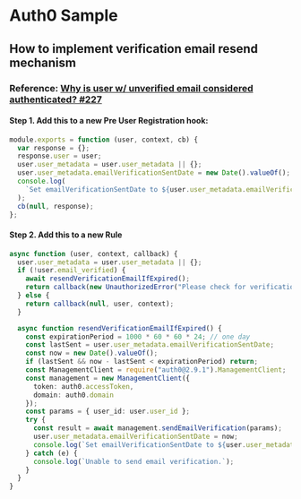 # Auth0 Sample

## How to implement verification email resend mechanism

### Reference: [Why is user w/ unverified email considered authenticated? #227](https://github.com/auth0/auth0-spa-js/issues/227#issuecomment-536831876)

#### Step 1. Add this to a new Pre User Registration hook:

```typescript
module.exports = function (user, context, cb) {
  var response = {};
  response.user = user;
  user.user_metadata = user.user_metadata || {};
  user.user_metadata.emailVerificationSentDate = new Date().valueOf();
  console.log(
    `Set emailVerificationSentDate to ${user.user_metadata.emailVerificationSentDate}`
  );
  cb(null, response);
};
```

#### Step 2. Add this to a new Rule

```typescript
async function (user, context, callback) {
  user.user_metadata = user.user_metadata || {};
  if (!user.email_verified) {
    await resendVerificationEmailIfExpired();
    return callback(new UnauthorizedError("Please check for verification email and follow link before logging in."));
  } else {
    return callback(null, user, context);
  }

  async function resendVerificationEmailIfExpired() {
    const expirationPeriod = 1000 * 60 * 60 * 24; // one day
    const lastSent = user.user_metadata.emailVerificationSentDate;
    const now = new Date().valueOf();
    if (lastSent && now - lastSent < expirationPeriod) return;
    const ManagementClient = require("auth0@2.9.1").ManagementClient;
    const management = new ManagementClient({
      token: auth0.accessToken,
      domain: auth0.domain
    });
    const params = { user_id: user.user_id };
    try {
      const result = await management.sendEmailVerification(params);
      user.user_metadata.emailVerificationSentDate = now;
      console.log(`Set emailVerificationSentDate to ${user.user_metadata.emailVerificationSentDate}`);
    } catch (e) {
      console.log(`Unable to send email verification.`);
    }
  }
}
```
